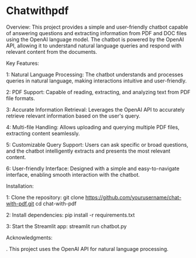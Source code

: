# Chatwithpdf
Overview:
This project provides a simple and user-friendly chatbot capable of answering questions and extracting information from PDF and DOC files using the OpenAI language model. The chatbot is powered by the OpenAI API, allowing it to understand natural language queries and respond with relevant content from the documents.

Key Features:

1: Natural Language Processing: The chatbot understands and processes queries in natural language, making interactions intuitive and user-friendly.

2: PDF Support: Capable of reading, extracting, and analyzing text from PDF file formats.

3: Accurate Information Retrieval: Leverages the OpenAI API to accurately retrieve relevant information based on the user's query.

4: Multi-file Handling: Allows uploading and querying multiple PDF files, extracting content seamlessly.

5: Customizable Query Support: Users can ask specific or broad questions, and the chatbot intelligently extracts and presents the most relevant content.

6: User-friendly Interface: Designed with a simple and easy-to-navigate interface, enabling smooth interaction with the chatbot.


Installation:

1: Clone the repository: git clone https://github.com/yourusername/chat-with-pdf.git cd chat-with-pdf

2: Install dependencies: pip install -r requirements.txt

3: Start the Streamlit app: streamlit run chatbot.py


Acknowledgments:


. This project uses the OpenAI API for natural language processing.



  

